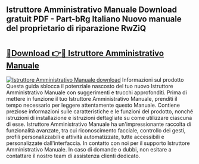 ## Istruttore Amministrativo Manuale Download gratuit PDF - Part-bRg Italiano Nuovo manuale del proprietario di riparazione RwZiQ

# <h2><a href="http://dfc4dx.blite.top/?on=Istruttore+Amministrativo+Manuale">🔗Download 👉🔴 Istruttore Amministrativo Manuale</a></h2>

[![Istruttore Amministrativo Manuale download](https://i.imgur.com/lujVjoI.png)](http://dfc4dx.blite.top/?on=Istruttore+Amministrativo+Manuale)
Informazioni sul prodotto Questa guida sblocca il potenziale nascosto del tuo nuovo Istruttore Amministrativo Manuale con suggerimenti e trucchi approfonditi. Prima di mettere in funzione il tuo Istruttore Amministrativo Manuale, prenditi il tempo necessario per leggere attentamente questo Manuale. Contiene preziose informazioni sulle caratteristiche e le funzioni del prodotto, nonché istruzioni di installazione e istruzioni dettagliate su come utilizzare ciascuna di esse. Istruttore Amministrativo Manuale ha un'impressionante raccolta di funzionalità avanzate, tra cui riconoscimento facciale, controllo dei gesti, profili personalizzabili e attività automatizzate, tutte accessibili e personalizzate dall'interfaccia. In contatto con noi per il supporto Istruttore Amministrativo Manuale. In caso di domande o dubbi, non esitare a contattare il nostro team di assistenza clienti dedicato.
